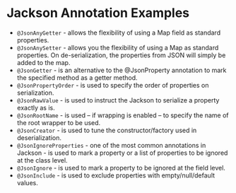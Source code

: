 # Jackson Annotation Examples

* `@JsonAnyGetter` -  allows the flexibility of using a Map field as standard properties.
* `@JsonAnySetter` -  allows you the flexibility of using a Map as standard properties. On de-serialization, the properties from JSON will simply be added to the map.
* `@JsonGetter` -  is an alternative to the @JsonProperty annotation to mark the specified method as a getter method.
* `@JsonPropertyOrder` -  is used to specify the order of properties on serialization.
* `@JsonRawValue` -  is used to instruct the Jackson to serialize a property exactly as is.
* `@JsonRootName` -  is used – if wrapping is enabled – to specify the name of the root wrapper to be used.
* `@JsonCreator` - is used to tune the constructor/factory used in deserialization.
* `@JsonIgnoreProperties` - one of the most common annotations in Jackson - is used to mark a property or a list of properties to be ignored at the class level.
* `@JsonIgnore` - is used to mark a property to be ignored at the field level.
* `@JsonInclude` - is used to exclude properties with empty/null/default values.
